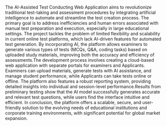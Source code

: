 The AI-Assisted Test Conducting Web Application aims to revolutionize traditional test-taking and assessment procedures by integrating artificial intelligence to automate and streamline the test creation process. The primary goal is to address inefficiencies and human errors associated with manual test preparation and execution, especially in large educational settings. The project tackles the problem of limited flexibility and scalability in current online test platforms, which lack AI-driven features for automated test generation. By incorporating AI, the platform allows examiners to generate various types of tests (MCQs, Q&A, coding tasks) based on uploaded study materials, improving both the accuracy and efficiency of assessments.The development process involves creating a cloud-based web application with separate portals for examiners and Applicants. Examiners can upload materials, generate tests with AI assistance, and manage student performance, while Applicants can take tests online or offline. The platform also features a robust reporting system, providing detailed insights into individual and session-level performance.Results from preliminary testing show that the AI model successfully generates accurate and relevant test questions, while users find the interface intuitive and efficient. In conclusion, the platform offers a scalable, secure, and user-friendly solution to the evolving needs of educational institutions and corporate training environments, with significant potential for global market expansion. 
